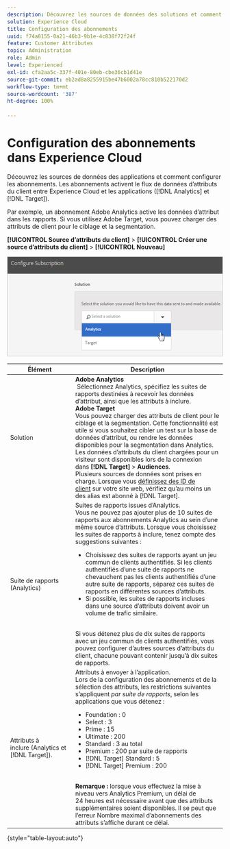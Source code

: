 ```yaml
---
description: Découvrez les sources de données des solutions et comment configurer les abonnements. Les abonnements activent le flux de données dʼattributs du client entre Experience Cloud et les applications (Analytics et Target).
solution: Experience Cloud
title: Configuration des abonnements
uuid: f74a8155-0a21-46b3-9b1e-4c838f72f24f
feature: Customer Attributes
topic: Administration
role: Admin
level: Experienced
exl-id: cfa2aa5c-337f-401e-80eb-cbe36cb1d41e
source-git-commit: eb2ad8a8255915be47b6002a78cc810b522170d2
workflow-type: tm+mt
source-wordcount: '387'
ht-degree: 100%

---
```


# Configuration des abonnements dans Experience Cloud

Découvrez les sources de données des applications et comment configurer les abonnements. Les abonnements activent le flux de données dʼattributs du client entre Experience Cloud et les applications ([!DNL Analytics] et [!DNL Target]).

Par exemple, un abonnement Adobe Analytics active les données d’attribut dans les rapports. Si vous utilisez Adobe Target, vous pouvez charger des attributs de client pour le ciblage et la segmentation.

**[!UICONTROL Source dʼattributs du client]** > **[!UICONTROL Créer une source dʼattributs du client]** > **[!UICONTROL Nouveau]**

![Configuration des abonnements dans Experience Cloud](assets/configure_subscription_page.png)

| Élément | Description |
|--- |--- |
| Solution | **Adobe Analytics**<br> Sélectionnez Analytics, spécifiez les suites de rapports destinées à recevoir les données d’attribut, ainsi que les attributs à inclure.<br>**Adobe Target**<br> Vous pouvez charger des attributs de client pour le ciblage et la segmentation. Cette fonctionnalité est utile si vous souhaitez cibler un test sur la base de données d’attribut, ou rendre les données disponibles pour la segmentation dans Analytics.<br>Les données d’attributs du client chargées pour un visiteur sont disponibles lors de la connexion dans **[!DNL Target]** > **Audiences**.<br>Plusieurs sources de données sont prises en charge. Lorsque vous [définissez des ID de client](core-services.md) sur votre site web, vérifiez qu’au moins un des alias est abonné à [!DNL Target]. |
| Suite de rapports (Analytics) | Suites de rapports issues d’Analytics.<br>Vous ne pouvez pas ajouter plus de 10 suites de rapports aux abonnements Analytics au sein d’une même source d’attributs. Lorsque vous choisissez les suites de rapports à inclure, tenez compte des suggestions suivantes :<ul><li>Choisissez des suites de rapports ayant un jeu commun de clients authentifiés. Si les clients authentifiés d’une suite de rapports ne chevauchent pas les clients authentifiés d’une autre suite de rapports, séparez ces suites de rapports en différentes sources d’attributs.</li><li>Si possible, les suites de rapports incluses dans une source d’attributs doivent avoir un volume de trafic similaire.</li></ul><br>Si vous détenez plus de dix suites de rapports avec un jeu commun de clients authentifiés, vous pouvez configurer d’autres sources d’attributs du client, chacune pouvant contenir jusqu’à dix suites de rapports. |
| Attributs à inclure (Analytics et [!DNL Target]). | Attributs à envoyer à lʼapplication. <br>Lors de la configuration des abonnements et de la sélection des attributs, les restrictions suivantes sʼappliquent _par suite de rapports_, selon les applications que vous détenez :<ul><li>Foundation : 0</li><li>Select : 3</li><li>Prime : 15</li><li>Ultimate : 200</li><li>Standard : 3 au total</li><li>Premium : 200 par suite de rapports</li><li>[!DNL Target] Standard : 5</li><li>[!DNL Target] Premium : 200</li></ul><br>**Remarque :** lorsque vous effectuez la mise à niveau vers Analytics Premium, un délai de 24 heures est nécessaire avant que des attributs supplémentaires soient disponibles. Il se peut que l’erreur Nombre maximal d’abonnements des attributs s’affiche durant ce délai. |

{style=&quot;table-layout:auto&quot;}
